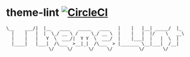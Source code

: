 # theme-lint [![CircleCI](https://circleci.com/gh/Shopify/theme-lint.svg?style=svg&circle-token=657f103115145d487fa8d2bd7bf93d34e2682b53)](https://circleci.com/gh/Shopify/theme-lint)

```___________.__                            .____    .__        __
\__    ___/|  |__   ____   _____   ____   |    |   |__| _____/  |_
  |    |   |  |  \_/ __ \ /     \_/ __ \  |    |   |  |/    \   __\
  |    |   |   Y  \  ___/|  Y Y  \  ___/  |    |___|  |   |  \  |
  |____|   |___|  /\___  >__|_|  /\___  > |_______ \__|___|  /__|
                \/     \/      \/     \/          \/       \/
```

